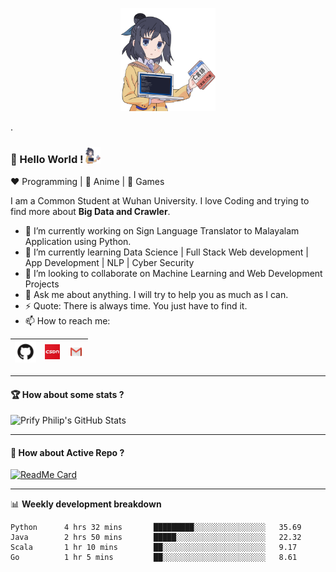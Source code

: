 <p align="center">
  <img src="https://github.com/moonlighf/moonlighf/blob/master/resource/computer-programming-anime-programming-language-thread-animation-gril-f6c2888a88588db1f063bcfcbc84e6cf.png" width = "30%" height ="30%" >
</p>

.


### 👋 Hello World !  <img src="https://github.com/moonlighf/moonlighf/blob/master/resource/computer-programming-anime-programming-language-thread-animation-gril-f6c2888a88588db1f063bcfcbc84e6cf.png" width="24px">

:heart: Programming | :black_heart: Anime | :blue_heart: Games

I am a Common Student at Wuhan University. I love Coding and trying to find more about **Big Data and Crawler**. 

- 🔭 I’m currently working on Sign Language Translator to Malayalam Application using Python.
- 🌱 I’m currently learning Data Science | Full Stack Web development | App Development | NLP | Cyber Security
- 👯 I’m looking to collaborate on Machine Learning and Web Development Projects 
- 💬 Ask me about anything. I will try to help you as much as I can.
- ⚡ Quote: There is always time. You just have to find it.
- 📫 How to reach me:

| [<img src="https://github.com/moonlighf/moonlighf/blob/master/resource/github.png" alt="github logo" width="34">](https://github.com/moonlighf) |  [<img src="https://github.com/moonlighf/moonlighf/blob/master/resource/246x0w.png" alt="csdn logo" width="24">](https://me.csdn.net/fu254983303) |  [<img src="https://github.com/moonlighf/moonlighf/blob/master/resource/gmail.jpeg" alt="gmail logo" width="24">](skymoon9406@gmail.com)
|---|---|---|

----

#### 🏆  How about some stats ?



![Prify Philip's GitHub Stats](https://github-readme-stats.vercel.app/api?username=moonlighf&hide=["stars"]&show_icons=true)

----

#### 👀  How about Active Repo ?



[![ReadMe Card](https://github-readme-stats.vercel.app/api/pin/?username=moonlighf&repo=AlgorithmWithLeetCode)](https://github.com/moonlighf/AlgorithmWithLeetCode)

-------

📊 **Weekly development breakdown**
<!--START_SECTION:waka-->
```text
Python      4 hrs 32 mins       █████████░░░░░░░░░░░░░░░░   35.69 
Java        2 hrs 50 mins       █████░░░░░░░░░░░░░░░░░░░░   22.32 
Scala       1 hr 10 mins        ██░░░░░░░░░░░░░░░░░░░░░░░   9.17 
Go          1 hr 5 mins         ██░░░░░░░░░░░░░░░░░░░░░░░   8.61 

```



